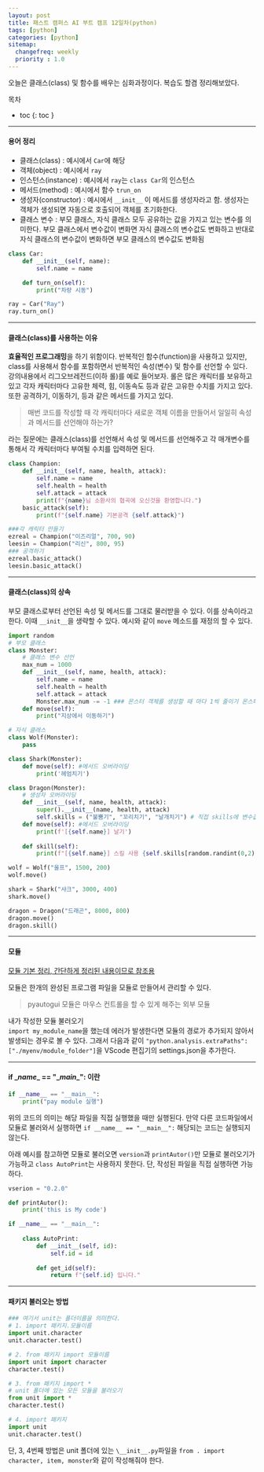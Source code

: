 ```yaml
---
layout: post
title: 패스트 캠퍼스 AI 부트 캠프 12일차(python)
tags: [python]
categories: [python]
sitemap:
  changefreq: weekly
  priority : 1.0
---
```

오늘은 클래스(class) 및 함수를 배우는 심화과정이다. 복습도 할겸 정리해보았다.

목차
- toc
{: toc }

----
#### 용어 정리
+ 클래스(class) : 예시에서 `Car`에 해당
+ 객체(object) : 예시에서 `ray`
+ 인스턴스(instance) : 예시에서 `ray`는 `class Car`의 인스턴스
+ 메서드(method) : 예시에서 함수 `trun_on`
+ 생성자(constructor) : 예시에서 `__init__` 이 메서드를 생성자라고 함. 생성자는 객체가 생성되면 자동으로 호출되어 객체를 초기화한다.
+ 클래스 변수 : 부모 클래스, 자식 클래스 모두 공유하는 값을 가지고 있는 변수를 의미한다. 부모 클래스에서 변수값이 변화면 자식 클래스의 변수값도 변화하고 반대로 자식 클래스의 변수값이 변화하면 부모 클래스의 변수값도 변화됨

```python
class Car:
    def __init__(self, name):
	    self.name = name

    def turn_on(self):
        print("차량 시동")

ray = Car("Ray")
ray.turn_on()
```

----
#### 클래스(class)를 사용하는 이유

**효율적인 프로그래밍**을 하기 위함이다. 반복적인 함수(function)을 사용하고 있지만, class를 사용해서 함수를 포함하면서 반복적인 속성(변수) 및 함수를 선언할 수 있다.  
강의내용에서 리그오브레전드(이하 롤)를 예로 들어보자. 롤은 많은 캐릭터를 보유하고 있고 각자 캐릭터마다 고유한 체력, 힘, 이동속도 등과 같은 고유한 수치를 가지고 있다. 또한 공격하기, 이동하기, 등과 같은 메서드를 가지고 있다.
> 매번 코드를 작성할 때 각 캐릭터마다 새로운 객체 이름을 만들어서 일일히 속성과 메서드를 선언해야 하는가?  

라는 질문에는 클래스(class)를 선언해서 속성 및 메서드를 선언해주고 각 매개변수를 통해서 각 캐릭터마다 부여될 수치를 입력하면 된다.

```python
class Champion:
    def __init__(self, name, health, attack):
        self.name = name
        self.health = health
        self.attack = attack
        print(f"{name}님 소환사의 협곡에 오신것을 환영합니다.")
    basic_attack(self):
        print(f"{self.name} 기본공격 {self.attack}")

###각 캐릭터 만들기
ezreal = Champion("이즈리얼", 700, 90)
leesin = Champion("리신", 800, 95)
### 공격하기
ezreal.basic_attack()
leesin.basic_attack()
```

----
#### 클래스(class)의 상속

부모 클래스로부터 선언된 속성 및 메서드를 그대로 물러받을 수 있다. 이를 상속이라고 한다. 이때 `__init__`을 생략할 수 있다. 예시와 같이 `move` 메소드를 재정의 할 수 있다.


```python
import random
# 부모 클래스
class Monster:
    # 클래스 변수 선언
    max_num = 1000
    def __init__(self, name, health, attack):
        self.name = name
        self.health = health
        self.attack = attack
        Monster.max_num -= -1 ### 몬스터 객체를 생성할 때 마다 1씩 줄이기 몬스터의 전체 수를 제어할 수 있음
    def move(self):
        print("지상에서 이동하기")

# 자식 클래스
class Wolf(Monster):
    pass

class Shark(Monster):
    def move(self): #메서드 오버라이딩
        print('헤엄치기')

class Dragon(Monster):
    # 생성자 오버라이딩
    def __init__(self, name, health, attack):
        super().__init__(name, health, attack)
        self.skills = ("불뿜기", "꼬리치기", "날개치기") # 직접 skills에 변수값을 입력하면 __init__에 skills을 미기입
    def move(self): #메서드 오버라이딩
        print(f'[{self.name}] 날기')
    
    def skill(self):
        print(f"[{self.name}] 스킬 사용 {self.skills[random.randint(0,2)]}")

wolf = Wolf("울프", 1500, 200)
wolf.move()

shark = Shark("샤크", 3000, 400)
shark.move()

dragon = Dragon("드래곤", 8000, 800)
dragon.move()
dragon.skill()
```

----
#### 모듈

[모듈 기본 정리, 간단하게 정리된 내용이므로 참조용](https://sooyoung-wind.github.io/python/2023/07/27/9%EC%9D%BC%EC%B0%A8.html#%EB%AA%A8%EB%93%88%EA%B3%BC-%ED%8C%A8%ED%82%A4%EC%A7%80)

모듈은 한개의 완성된 프로그램 파일을 모듈로 만들어서 관리할 수 있다.

> pyautogui 모듈은 마우스 컨트롤을 할 수 있게 해주는 외부 모듈

내가 작성한 모듈 불러오기  
`import my_module_name`을 했는데 에러가 발생한다면 모듈의 경로가 추가되지 않아서 발생되는 경우로 볼 수 있다. 그래서 다음과 같이 `"python.analysis.extraPaths": ["./myenv/module_folder"]`을 VScode 편집기의 settings.json을 추가한다.

----
#### if \__name__ \== "\__main__": 이란

```python
if __name__ == "__main__":
    print("pay module 실행")
```  
위의 코드의 의미는 해당 파일을 직접 실행했을 때만 실행된다. 만약 다른 코드파일에서 모듈로 불러와서 실행하면 `if __name__ == "__main__":` 해당되는 코드는 실행되지 않는다.  

아래 예시를 참고하면 모듈로 불러오면 `version`과 `printAutor()`만 모듈로 불러오기가 가능하고 `class AutoPrint`는 사용하지 못한다. 단, 작성된 파일을 직접 실행하면 가능하다.

```python
vserion = "0.2.0"

def printAutor():
    print('this is My code')

if __name__ == "__main__":
    
    class AutoPrint:
        def __init__(self, id):
            self.id = id
        
        def get_id(self):
            return f"{self.id} 입니다."
```

----
#### 패키지 불러오는 방법

```python
### 여기서 unit는 폴더이름을 의미한다.
# 1. import 패키지.모듈이름
import unit.character
unit.character.test()

# 2. from 패키지 import 모듈이름
import unit import character
character.test()

# 3. from 패키지 import *
# unit 폴더에 있는 모든 모듈을 불러오기
from unit import *
character.test()

# 4. import 패키지
import unit
unit.character.test()
```
단, 3, 4번째 방법은 unit 폴더에 있는 `\__init__.py`파일을 `from . import character, item, monster`와 같이 작성해줘야 한다.  


